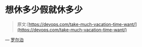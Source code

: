 # 想休多少假就休多少

> 原文:[https://devops.com/take-much-vacation-time-want/](https://devops.com/take-much-vacation-time-want/)

— [罗尔泊](https://devops.com/author/breselman/)